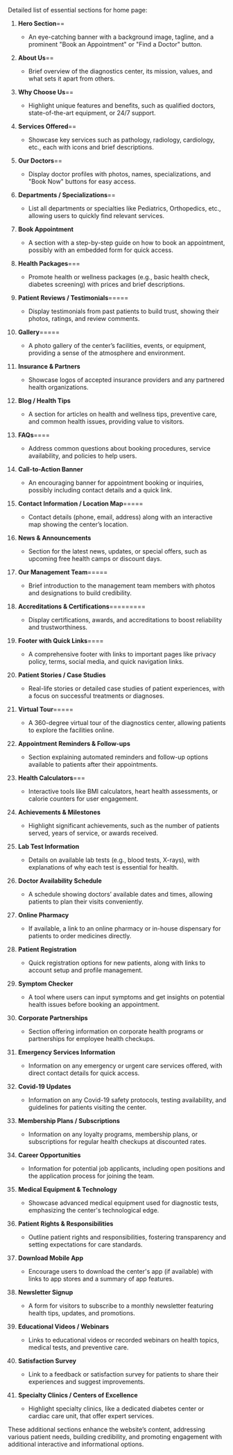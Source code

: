 Detailed list of essential sections for home page:

1. **Hero Section**==

   - An eye-catching banner with a background image, tagline, and a prominent "Book an Appointment" or "Find a Doctor" button.

2. **About Us**==

   - Brief overview of the diagnostics center, its mission, values, and what sets it apart from others.

3. **Why Choose Us**==

   - Highlight unique features and benefits, such as qualified doctors, state-of-the-art equipment, or 24/7 support.

4. **Services Offered**==

   - Showcase key services such as pathology, radiology, cardiology, etc., each with icons and brief descriptions.

5. **Our Doctors**==

   - Display doctor profiles with photos, names, specializations, and "Book Now" buttons for easy access.

6. **Departments / Specializations**==

   - List all departments or specialties like Pediatrics, Orthopedics, etc., allowing users to quickly find relevant services.

7. **Book Appointment**

   - A section with a step-by-step guide on how to book an appointment, possibly with an embedded form for quick access.

8. **Health Packages**===

   - Promote health or wellness packages (e.g., basic health check, diabetes screening) with prices and brief descriptions.

9. **Patient Reviews / Testimonials**=====

   - Display testimonials from past patients to build trust, showing their photos, ratings, and review comments.

10. **Gallery**=====

    - A photo gallery of the center’s facilities, events, or equipment, providing a sense of the atmosphere and environment.

11. **Insurance & Partners**

    - Showcase logos of accepted insurance providers and any partnered health organizations.

12. **Blog / Health Tips**

    - A section for articles on health and wellness tips, preventive care, and common health issues, providing value to visitors.

13. **FAQs**====

    - Address common questions about booking procedures, service availability, and policies to help users.

14. **Call-to-Action Banner**

    - An encouraging banner for appointment booking or inquiries, possibly including contact details and a quick link.

15. **Contact Information / Location Map**=====

    - Contact details (phone, email, address) along with an interactive map showing the center’s location.

16. **News & Announcements**

    - Section for the latest news, updates, or special offers, such as upcoming free health camps or discount days.

17. **Our Management Team**=====

    - Brief introduction to the management team members with photos and designations to build credibility.

18. **Accreditations & Certifications**=========

    - Display certifications, awards, and accreditations to boost reliability and trustworthiness.

19. **Footer with Quick Links**====

    - A comprehensive footer with links to important pages like privacy policy, terms, social media, and quick navigation links.

20. **Patient Stories / Case Studies**

    - Real-life stories or detailed case studies of patient experiences, with a focus on successful treatments or diagnoses.

21. **Virtual Tour**=====

    - A 360-degree virtual tour of the diagnostics center, allowing patients to explore the facilities online.

22. **Appointment Reminders & Follow-ups**

    - Section explaining automated reminders and follow-up options available to patients after their appointments.

23. **Health Calculators**===

    - Interactive tools like BMI calculators, heart health assessments, or calorie counters for user engagement.

24. **Achievements & Milestones**

    - Highlight significant achievements, such as the number of patients served, years of service, or awards received.

25. **Lab Test Information**

    - Details on available lab tests (e.g., blood tests, X-rays), with explanations of why each test is essential for health.

26. **Doctor Availability Schedule**

    - A schedule showing doctors’ available dates and times, allowing patients to plan their visits conveniently.

27. **Online Pharmacy**

    - If available, a link to an online pharmacy or in-house dispensary for patients to order medicines directly.

28. **Patient Registration**

    - Quick registration options for new patients, along with links to account setup and profile management.

29. **Symptom Checker**

    - A tool where users can input symptoms and get insights on potential health issues before booking an appointment.

30. **Corporate Partnerships**

    - Section offering information on corporate health programs or partnerships for employee health checkups.

31. **Emergency Services Information**

    - Information on any emergency or urgent care services offered, with direct contact details for quick access.

32. **Covid-19 Updates**

    - Information on any Covid-19 safety protocols, testing availability, and guidelines for patients visiting the center.

33. **Membership Plans / Subscriptions**

    - Information on any loyalty programs, membership plans, or subscriptions for regular health checkups at discounted rates.

34. **Career Opportunities**

    - Information for potential job applicants, including open positions and the application process for joining the team.

35. **Medical Equipment & Technology**

    - Showcase advanced medical equipment used for diagnostic tests, emphasizing the center's technological edge.

36. **Patient Rights & Responsibilities**

    - Outline patient rights and responsibilities, fostering transparency and setting expectations for care standards.

37. **Download Mobile App**

    - Encourage users to download the center's app (if available) with links to app stores and a summary of app features.

38. **Newsletter Signup**

    - A form for visitors to subscribe to a monthly newsletter featuring health tips, updates, and promotions.

39. **Educational Videos / Webinars**

    - Links to educational videos or recorded webinars on health topics, medical tests, and preventive care.

40. **Satisfaction Survey**

    - Link to a feedback or satisfaction survey for patients to share their experiences and suggest improvements.

41. **Specialty Clinics / Centers of Excellence**
    - Highlight specialty clinics, like a dedicated diabetes center or cardiac care unit, that offer expert services.

These additional sections enhance the website’s content, addressing various patient needs, building credibility, and promoting engagement with additional interactive and informational options.
